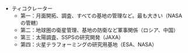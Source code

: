 - ティコクレーター
  - 第一：月面開拓、調査、すべての基地の管理など。最も大きい（NASAの管轄）
  - 第二：地球圏の衛星管理、基地の防衛など軍事関係（ロシア、中国）
  - 第三：太陽調査、SSPSの研究開発（JAXA）
  - 第四：火星テラフォーミングの研究用基地（ESA、NASA）
